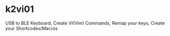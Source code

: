 # k2vi01
USB to BLE Keyboard, Create VI(Vim) Commands, Remap your keys, Create your Shortcodes/Macros
